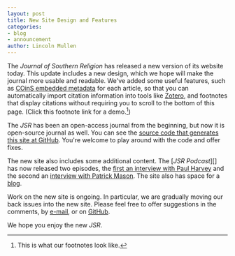 ```yaml
---
layout: post
title: New Site Design and Features
categories:
- blog
- announcement
author: Lincoln Mullen
---
```


The *Journal of Southern Religion* has released a new version of its
website today. This update includes a new design, which we hope will
make the journal more usable and readable. We've added some useful
features, such as [COinS embedded metadata][] for each article, so that
you can automatically import citation information into tools like
[Zotero][], and footnotes that display citations without requiring you
to scroll to the bottom of this page. (Click this footnote link for a
demo.[^1])

The *JSR* has been an open-access journal from the beginning, but now it
is open-source journal as well. You can see the [source code that
generates this site at GitHub][GitHub]. You're welcome to play around with the
code and offer fixes.

The new site also includes some additional content. The [*JSR
Podcast*][] has now released two episodes, the [first an interview with Paul Harvey][] and the second an [interview with Patrick Mason][]. The
site also has space for a [blog][].

Work on the new site is ongoing. In particular, we are gradually moving
our back issues into the new site. Please feel free to offer suggestions
in the comments, by [e-mail][], or on [GitHub][]. 

We hope you enjoy the new *JSR*.

[^1]: This is what our footnotes look like.

  [COinS embedded metadata]: http://ocoins.info/
  [Zotero]: http://www.zotero.org/
  [GitHub]: {{site.github-repo}}
  [*JSR* Podcast]: {{site.url}}/new-media/
  [first an interview with Paul Harvey]: {{site.url}}/new-media/podcast/paul-harvey.html
  [interview with Patrick Mason]: {{site.url}}/new-media/podcast/patrick-mason.html
  [blog]: {{site.url}}/blog/
  [e-mail]: mailto:lincoln+jsr@lincolnmullen.com
